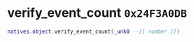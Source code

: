 # verify_event_count `0x24F3A0DB`

```lua
natives.object.verify_event_count(_unk0 --[[ number ]])
```
